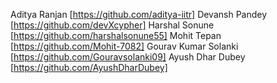 Aditya Ranjan [https://github.com/aditya-iitr]
Devansh Pandey [https://github.com/devXcypher]
Harshal Sonune [https://github.com/harshalsonune55]
Mohit Tepan [https://github.com/Mohit-7082]
Gourav Kumar Solanki [https://github.com/Gouravsolanki09]
Ayush Dhar Dubey [https://github.com/AyushDharDubey]

